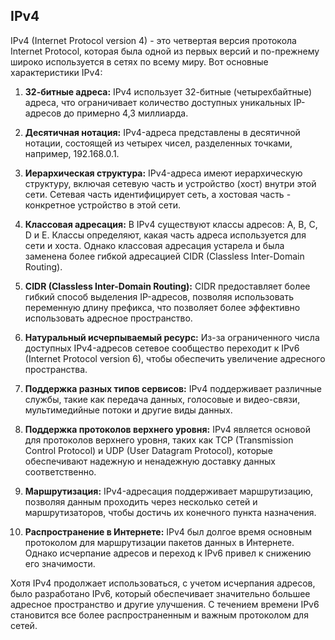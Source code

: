 ## IPv4
IPv4 (Internet Protocol version 4) - это четвертая версия протокола Internet Protocol, которая была одной из первых версий и по-прежнему широко используется в сетях по всему миру. Вот основные характеристики IPv4:

1. **32-битные адреса:** IPv4 использует 32-битные (четырехбайтные) адреса, что ограничивает количество доступных уникальных IP-адресов до примерно 4,3 миллиарда.

2. **Десятичная нотация:** IPv4-адреса представлены в десятичной нотации, состоящей из четырех чисел, разделенных точками, например, 192.168.0.1.

3. **Иерархическая структура:** IPv4-адреса имеют иерархическую структуру, включая сетевую часть и устройство (хост) внутри этой сети. Сетевая часть идентифицирует сеть, а хостовая часть - конкретное устройство в этой сети.

4. **Классовая адресация:** В IPv4 существуют классы адресов: A, B, C, D и E. Классы определяют, какая часть адреса используется для сети и хоста. Однако классовая адресация устарела и была заменена более гибкой адресацией CIDR (Classless Inter-Domain Routing).

5. **CIDR (Classless Inter-Domain Routing):** CIDR предоставляет более гибкий способ выделения IP-адресов, позволяя использовать переменную длину префикса, что позволяет более эффективно использовать адресное пространство.

6. **Натуральный исчерпываемый ресурс:** Из-за ограниченного числа доступных IPv4-адресов сетевое сообщество переходит к IPv6 (Internet Protocol version 6), чтобы обеспечить увеличение адресного пространства.

7. **Поддержка разных типов сервисов:** IPv4 поддерживает различные службы, такие как передача данных, голосовые и видео-связи, мультимедийные потоки и другие виды данных.

8. **Поддержка протоколов верхнего уровня:** IPv4 является основой для протоколов верхнего уровня, таких как TCP (Transmission Control Protocol) и UDP (User Datagram Protocol), которые обеспечивают надежную и ненадежную доставку данных соответственно.

9. **Маршрутизация:** IPv4-адресация поддерживает маршрутизацию, позволяя данным проходить через несколько сетей и маршрутизаторов, чтобы достичь их конечного пункта назначения.

10. **Распространение в Интернете:** IPv4 был долгое время основным протоколом для маршрутизации пакетов данных в Интернете. Однако исчерпание адресов и переход к IPv6 привел к снижению его значимости.

Хотя IPv4 продолжает использоваться, с учетом исчерпания адресов, было разработано IPv6, который обеспечивает значительно большее адресное пространство и другие улучшения. С течением времени IPv6 становится все более распространенным и важным протоколом для сетей.
